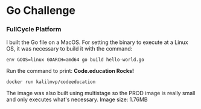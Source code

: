 <h1>Go Challenge</h1>

<h3>FullCycle Platform</h3>

I built the Go file on a MacOS. For setting the binary to execute at a Linux OS, it was necessary to build it with the command:

```
env GOOS=linux GOARCH=amd64 go build hello-world.go
```

Run the command to print: <b>Code.education Rocks!</b>

```
docker run kalilmvp/codeeducation
```

The image was also built using multistage so the PROD image is really small and only executes what's necessary. Image size: 1.76MB



